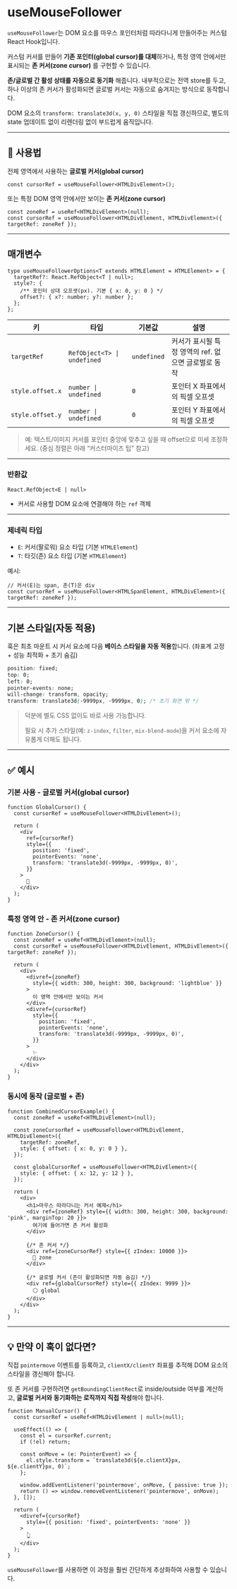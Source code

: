 # useMouseFollower

`useMouseFollower`는 DOM 요소를 마우스 포인터처럼 따라다니게 만들어주는 커스텀 React Hook입니다.

커스텀 커서를 만들어 **기존 포인터(global cursor)를 대체**하거나, 특정 영역 안에서만 표시되는 **존 커서(zone cursor)** 를 구현할 수 있습니다.

**존/글로벌 간 활성 상태를 자동으로 동기화** 해줍니다.
내부적으로는 전역 store를 두고, 하나 이상의 존 커서가 활성화되면 글로벌 커서는 자동으로 숨겨지는 방식으로 동작합니다.

DOM 요소의 `transform: translate3d(x, y, 0)` 스타일을 직접 갱신하므로, 별도의 state 업데이트 없이 리렌더링 없이 부드럽게 움직입니다.

---

## 🔗 사용법

전체 영역에서 사용하는 **글로벌 커서(global cursor)**

```tsx
const cursorRef = useMouseFollower<HTMLDivElement>();
```

또는 특정 DOM 영역 안에서만 보이는 **존 커서(zone cursor)**

```tsx
const zoneRef = useRef<HTMLDivElement>(null);
const cursorRef = useMouseFollower<HTMLDivElement, HTMLDivElement>({ targetRef: zoneRef });
```

---

## 매개변수

```tsx
type useMouseFollowerOptions<T extends HTMLElement = HTMLElement> = {
  targetRef?: React.RefObject<T | null>;
  style?: {
    /** 포인터 상대 오프셋(px). 기본 { x: 0, y: 0 } */
    offset?: { x?: number; y?: number };
  };
};
```

| 키               | 타입                        | 기본값      | 설명                                                |
| ---------------- | --------------------------- | ----------- | --------------------------------------------------- |
| `targetRef`      | `RefObject<T> \| undefined` | `undefined` | 커서가 표시될 특정 영역의 ref. 없으면 글로벌로 동작 |
| `style.offset.x` | `number \| undefined`       | `0`         | 포인터 X 좌표에서의 픽셀 오프셋                     |
| `style.offset.y` | `number \| undefined`       | `0`         | 포인터 Y 좌표에서의 픽셀 오프셋                     |

> 예: 텍스트/이미지 커서를 포인터 중앙에 맞추고 싶을 때 offset으로 미세 조정하세요. (중심 정렬은 아래 “커스터마이즈 팁” 참고)

---

### 반환값

`React.RefObject<E | null>`

- 커서로 사용할 DOM 요소에 연결해야 하는 `ref` 객체

---

### 제네릭 타입

- `E`: 커서(팔로워) 요소 타입 (기본 `HTMLElement`)
- `T`: 타깃(존) 요소 타입 (기본 `HTMLElement`)

예시:

```tsx
// 커서(E)는 span, 존(T)은 div
const cursorRef = useMouseFollower<HTMLSpanElement, HTMLDivElement>({ targetRef: zoneRef });
```

---

## 기본 스타일(자동 적용)

훅은 최초 마운트 시 커서 요소에 다음 **베이스 스타일을 자동 적용**합니다. (좌표계 고정 + 성능 최적화 + 초기 숨김)

```css
position: fixed;
top: 0;
left: 0;
pointer-events: none;
will-change: transform, opacity;
transform: translate3d(-9999px, -9999px, 0); /* 초기 화면 밖 */
```

> 덕분에 별도 CSS 없이도 바로 사용 가능합니다.
>
> 필요 시 추가 스타일(예: `z-index`, `filter`, `mix-blend-mode`)을 커서 요소에 자유롭게 더해도 됩니다.

---

## ✅ 예시

### 기본 사용 - 글로벌 커서(global cursor)

```tsx
function GlobalCursor() {
  const cursorRef = useMouseFollower<HTMLDivElement>();

  return (
    <div
      ref={cursorRef}
      style={{
        position: 'fixed',
        pointerEvents: 'none',
        transform: 'translate3d(-9999px, -9999px, 0)',
      }}
    >
      🎯
    </div>
  );
}
```

### 특정 영역 안 - 존 커서(zone cursor)

```tsx
function ZoneCursor() {
  const zoneRef = useRef<HTMLDivElement>(null);
  const cursorRef = useMouseFollower<HTMLDivElement, HTMLDivElement>({ targetRef: zoneRef });

  return (
    <div>
      <divref={zoneRef}
        style={{ width: 300, height: 300, background: 'lightblue' }}
      >
        이 영역 안에서만 보이는 커서
      </div>
      <divref={cursorRef}
        style={{
          position: 'fixed',
          pointerEvents: 'none',
          transform: 'translate3d(-9999px, -9999px, 0)',
        }}
      >
        ✨
      </div>
    </div>
  );
}

```

### 동시에 동작 (글로벌 + 존)

```tsx
function CombinedCursorExample() {
  const zoneRef = useRef<HTMLDivElement>(null);

  const zoneCursorRef = useMouseFollower<HTMLDivElement, HTMLDivElement>({
    targetRef: zoneRef,
    style: { offset: { x: 0, y: 0 } },
  });

  const globalCursorRef = useMouseFollower<HTMLDivElement>({
    style: { offset: { x: 12, y: 12 } },
  });

  return (
    <div>
      <h1>마우스 따라다니는 커서 예제</h1>
      <div ref={zoneRef} style={{ width: 300, height: 300, background: 'pink', marginTop: 20 }}>
        여기에 들어가면 존 커서 활성화
      </div>

      {/* 존 커서 */}
      <div ref={zoneCursorRef} style={{ zIndex: 10000 }}>
        🔵 zone
      </div>

      {/* 글로벌 커서 (존이 활성화되면 자동 숨김) */}
      <div ref={globalCursorRef} style={{ zIndex: 9999 }}>
        ⚪ global
      </div>
    </div>
  );
}
```

---

## 💡 만약 이 훅이 없다면?

직접 `pointermove` 이벤트를 등록하고, `clientX/clientY` 좌표를 추적해 DOM 요소의 스타일을 갱신해야 합니다.

또 존 커서를 구현하려면 `getBoundingClientRect`로 inside/outside 여부를 계산하고, **글로벌 커서와 동기화하는 로직까지 직접 작성**해야 합니다.

```tsx
function ManualCursor() {
  const cursorRef = useRef<HTMLDivElement | null>(null);

  useEffect(() => {
    const el = cursorRef.current;
    if (!el) return;

    const onMove = (e: PointerEvent) => {
      el.style.transform = `translate3d(${e.clientX}px, ${e.clientY}px, 0)`;
    };

    window.addEventListener('pointermove', onMove, { passive: true });
    return () => window.removeEventListener('pointermove', onMove);
  }, []);

  return (
    <divref={cursorRef}
      style={{ position: 'fixed', pointerEvents: 'none' }}
    >
      👆
    </div>
  );
}

```

`useMouseFollower`를 사용하면 이 과정을 훨씬 간단하게 추상화하여 사용할 수 있습니다.

